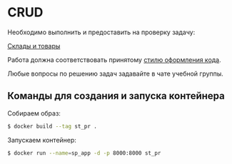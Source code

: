 # CRUD

Необходимо выполнить и предоставить на проверку задачу:

[Склады и товары](./stocks_products)

Работа должна соответствовать принятому [стилю оформления кода](https://github.com/netology-code/codestyle/tree/master/python).

Любые вопросы по решению задач задавайте в чате учебной группы.

## Команды для создания и запуска контейнера 
Собираем образ:
~~~bash
$ docker build --tag st_pr .
~~~
Запускаем контейнер: 
~~~bash
$ docker run --name=sp_app -d -p 8000:8000 st_pr
~~~
